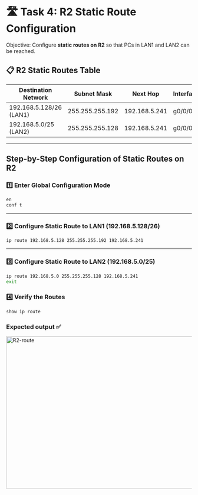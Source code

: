 # 🛣️ Task 4: R2 Static Route Configuration

Objective: Configure **static routes on R2** so that PCs in LAN1 and LAN2 can be reached.  

## 📋 R2 Static Routes Table

| Destination Network | Subnet Mask        | Next Hop       | Interface |
|--------------------|------------------|----------------|-----------|
| 192.168.5.128/26 (LAN1) | 255.255.255.192  | 192.168.5.241  | g0/0/0   |
| 192.168.5.0/25 (LAN2)  | 255.255.255.128  | 192.168.5.241  | g0/0/0   |
---

## Step-by-Step Configuration of Static Routes on R2

### 1️⃣ Enter Global Configuration Mode  
```bash
en
conf t
```

---

### 2️⃣ Configure Static Route to LAN1 (192.168.5.128/26)
```bash
ip route 192.168.5.128 255.255.255.192 192.168.5.241
```

---

### 3️⃣ Configure Static Route to LAN2 (192.168.5.0/25)

```bash
ip route 192.168.5.0 255.255.255.128 192.168.5.241
exit
```

### 4️⃣ Verify the Routes
```bash
show ip route
```

### Expected output ✅

<img width="711" height="413" alt="R2-route" src="https://github.com/user-attachments/assets/2cf1400f-2e69-4bc7-a0eb-1d6549482da5" />
